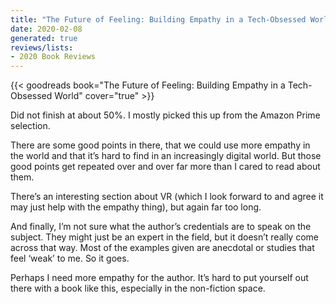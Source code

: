 ```yaml
---
title: "The Future of Feeling: Building Empathy in a Tech-Obsessed World"
date: 2020-02-08
generated: true
reviews/lists:
- 2020 Book Reviews
---
```

{{< goodreads book="The Future of Feeling: Building Empathy in a Tech-Obsessed World" cover="true" >}}

Did not finish at about 50%. I mostly picked this up from the Amazon Prime selection.  

There are some good points in there, that we could use more empathy in the world and that it’s hard to find in an increasingly digital world. But those good points get repeated over and over far more than I cared to read about them.  

<!--more-->

There’s an interesting section about VR (which I look forward to and agree it may just help with the empathy thing), but again far too long.  

And finally, I’m not sure what the author’s credentials are to speak on the subject. They might just be an expert in the field, but it doesn’t really come across that way. Most of the examples given are anecdotal or studies that feel ‘weak’ to me. So it goes.  

Perhaps I need more empathy for the author. It’s hard to put yourself out there with a book like this, especially in the non-fiction space.



